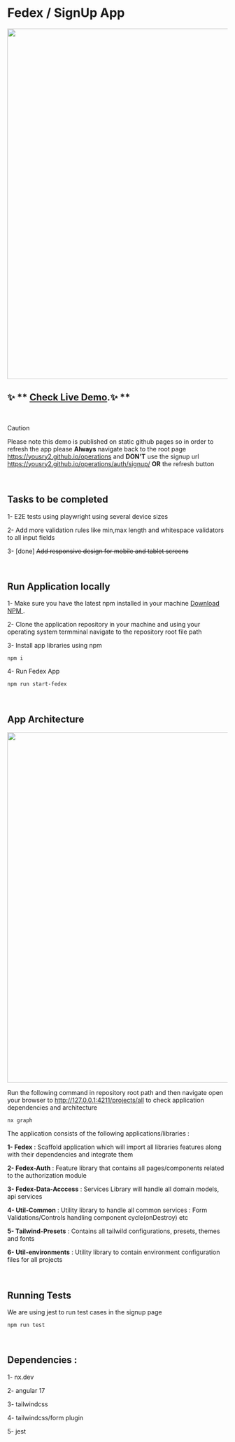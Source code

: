 # Fedex / SignUp App #


<a alt="Fedex logo" href="https://yousry2.github.io/operations" target="_blank" rel="noreferrer"><img src="https://yousry2.github.io/operations/screenshot.jpg" width="800"></a>




## ✨ ** [Check Live Demo](https://yousry2.github.io/operations/).✨ **
<br>

> [!CAUTION]
> Please note this demo is published on static github pages so in order to refresh the app please **Always** navigate back to the root page https://yousry2.github.io/operations and **DON'T** use the signup url https://yousry2.github.io/operations/auth/signup/ **OR** the refresh button

<br>

## Tasks to be completed ## 
1- E2E tests using playwright using several device sizes

2- Add more validation rules like min,max length and whitespace validators to all input fields

3-  [done] ~~Add responsive design for mobile and tablet screens~~

<br>

## Run Application locally

1- Make sure you have the latest npm installed in your machine  [Download NPM ](https://nodejs.org/en/download).

2- Clone the application repository in your machine and using your operating system termminal navigate to the repository root file path 

3- Install app libraries using npm

```
npm i 
```

4- Run Fedex App

```
npm run start-fedex
```
<br>

## App Architecture

<img src="https://yousry2.github.io/operations/graph.jpg" width="800">


Run the following command in repository root path and then navigate open your browser to http://127.0.0.1:4211/projects/all to check application dependencies and architecture
```
nx graph
```

The application consists of the following applications/libraries :

**1- Fedex**               : Scaffold application which will import all libraries features along with their dependencies and integrate them 

**2- Fedex-Auth**          : Feature library that contains all pages/components related to the authorization module

**3- Fedex-Data-Acccess**  : Services Library will handle all domain models, api services

**4- Util-Common**         : Utility library to handle all common services : Form Validations/Controls handling component cycle(onDestroy) etc

**5- Tailwind-Presets**    : Contains all tailwild configurations, presets, themes and fonts

**6- Util-environments**   : Utility library to contain environment configuration files for all projects

<br>

## Running Tests

We are using jest to run test cases in the signup page 


```
npm run test
```
<br>

## Dependencies :


1- nx.dev

2- angular 17

3- tailwindcss

4- tailwindcss/form plugin

5- jest
